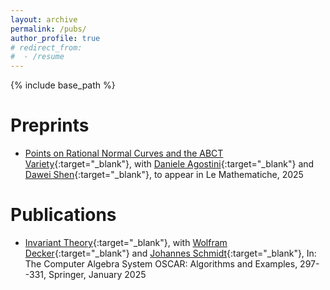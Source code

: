 ```yaml
---
layout: archive
permalink: /pubs/
author_profile: true
# redirect_from:
#  - /resume
---
```


{% include base_path %}

Preprints
======
* [Points on Rational Normal Curves and the ABCT Variety](https://arxiv.org/abs/2412.12514){:target="_blank"}, with [Daniele Agostini](https://www.math.uni-tuebingen.de/de/forschung/kombinatorische-algebraische-geometrie/personen/daniele-agostini){:target="_blank"} and [Dawei Shen](https://sites.google.com/umich.edu/daweishen/){:target="_blank"}, to appear in Le Mathematiche, 2025

Publications
======
* [Invariant Theory](https://link.springer.com/chapter/10.1007/978-3-031-62127-7_12){:target="_blank"}, with [Wolfram Decker](https://math.rptu.de/ags/agag/personen/leitung/decker){:target="_blank"} and [Johannes Schmidt](https://joschmitt.eu){:target="_blank"},  In: The Computer Algebra System OSCAR: Algorithms and Examples, 297--331, Springer, January 2025
